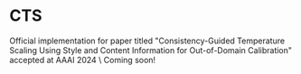 # CTS
Official implementation for paper titled "Consistency-Guided Temperature Scaling Using Style and Content Information for Out-of-Domain Calibration" accepted at AAAI 2024 \\
Coming soon!
